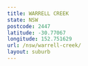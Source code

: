 ```yaml
---
title: WARRELL CREEK
state: NSW
postcode: 2447
latitude: -30.77067
longitude: 152.751629
url: /nsw/warrell-creek/
layout: suburb
---
```

